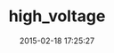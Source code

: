 ---
layout: post
title:  "high_voltage"
repo:   "thoughtbot/high_voltage"
date:   2015-02-18 17:25:27
gemurl: http://github.com/thoughtbot/high_voltage
---